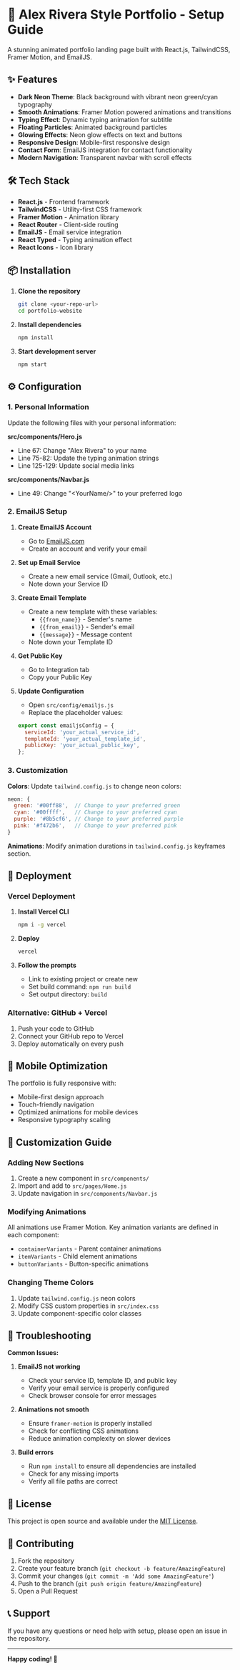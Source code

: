 # 🚀 Alex Rivera Style Portfolio - Setup Guide

A stunning animated portfolio landing page built with React.js, TailwindCSS, Framer Motion, and EmailJS.

## ✨ Features

- **Dark Neon Theme**: Black background with vibrant neon green/cyan typography
- **Smooth Animations**: Framer Motion powered animations and transitions
- **Typing Effect**: Dynamic typing animation for subtitle
- **Floating Particles**: Animated background particles
- **Glowing Effects**: Neon glow effects on text and buttons
- **Responsive Design**: Mobile-first responsive design
- **Contact Form**: EmailJS integration for contact functionality
- **Modern Navigation**: Transparent navbar with scroll effects

## 🛠 Tech Stack

- **React.js** - Frontend framework
- **TailwindCSS** - Utility-first CSS framework
- **Framer Motion** - Animation library
- **React Router** - Client-side routing
- **EmailJS** - Email service integration
- **React Typed** - Typing animation effect
- **React Icons** - Icon library

## 📦 Installation

1. **Clone the repository**
   ```bash
   git clone <your-repo-url>
   cd portfolio-website
   ```

2. **Install dependencies**
   ```bash
   npm install
   ```

3. **Start development server**
   ```bash
   npm start
   ```

## ⚙️ Configuration

### 1. Personal Information

Update the following files with your personal information:

**src/components/Hero.js**
- Line 67: Change "Alex Rivera" to your name
- Line 75-82: Update the typing animation strings
- Line 125-129: Update social media links

**src/components/Navbar.js**
- Line 49: Change "&lt;YourName/&gt;" to your preferred logo

### 2. EmailJS Setup

1. **Create EmailJS Account**
   - Go to [EmailJS.com](https://www.emailjs.com/)
   - Create an account and verify your email

2. **Set up Email Service**
   - Create a new email service (Gmail, Outlook, etc.)
   - Note down your Service ID

3. **Create Email Template**
   - Create a new template with these variables:
     - `{{from_name}}` - Sender's name
     - `{{from_email}}` - Sender's email
     - `{{message}}` - Message content
   - Note down your Template ID

4. **Get Public Key**
   - Go to Integration tab
   - Copy your Public Key

5. **Update Configuration**
   - Open `src/config/emailjs.js`
   - Replace the placeholder values:
   ```javascript
   export const emailjsConfig = {
     serviceId: 'your_actual_service_id',
     templateId: 'your_actual_template_id',
     publicKey: 'your_actual_public_key',
   };
   ```

### 3. Customization

**Colors**: Update `tailwind.config.js` to change neon colors:
```javascript
neon: {
  green: '#00ff88',  // Change to your preferred green
  cyan: '#00ffff',   // Change to your preferred cyan
  purple: '#8b5cf6', // Change to your preferred purple
  pink: '#f472b6',   // Change to your preferred pink
}
```

**Animations**: Modify animation durations in `tailwind.config.js` keyframes section.

## 🚀 Deployment

### Vercel Deployment

1. **Install Vercel CLI**
   ```bash
   npm i -g vercel
   ```

2. **Deploy**
   ```bash
   vercel
   ```

3. **Follow the prompts**
   - Link to existing project or create new
   - Set build command: `npm run build`
   - Set output directory: `build`

### Alternative: GitHub + Vercel

1. Push your code to GitHub
2. Connect your GitHub repo to Vercel
3. Deploy automatically on every push

## 📱 Mobile Optimization

The portfolio is fully responsive with:
- Mobile-first design approach
- Touch-friendly navigation
- Optimized animations for mobile devices
- Responsive typography scaling

## 🎨 Customization Guide

### Adding New Sections

1. Create a new component in `src/components/`
2. Import and add to `src/pages/Home.js`
3. Update navigation in `src/components/Navbar.js`

### Modifying Animations

All animations use Framer Motion. Key animation variants are defined in each component:
- `containerVariants` - Parent container animations
- `itemVariants` - Child element animations
- `buttonVariants` - Button-specific animations

### Changing Theme Colors

1. Update `tailwind.config.js` neon colors
2. Modify CSS custom properties in `src/index.css`
3. Update component-specific color classes

## 🔧 Troubleshooting

**Common Issues:**

1. **EmailJS not working**
   - Check your service ID, template ID, and public key
   - Verify your email service is properly configured
   - Check browser console for error messages

2. **Animations not smooth**
   - Ensure `framer-motion` is properly installed
   - Check for conflicting CSS animations
   - Reduce animation complexity on slower devices

3. **Build errors**
   - Run `npm install` to ensure all dependencies are installed
   - Check for any missing imports
   - Verify all file paths are correct

## 📄 License

This project is open source and available under the [MIT License](LICENSE).

## 🤝 Contributing

1. Fork the repository
2. Create your feature branch (`git checkout -b feature/AmazingFeature`)
3. Commit your changes (`git commit -m 'Add some AmazingFeature'`)
4. Push to the branch (`git push origin feature/AmazingFeature`)
5. Open a Pull Request

## 📞 Support

If you have any questions or need help with setup, please open an issue in the repository.

---

**Happy coding! 🚀**